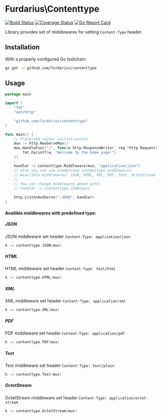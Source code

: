 # Furdarius\Contenttype
[![Build Status](https://travis-ci.org/Furdarius/contenttype.svg?branch=master)](https://travis-ci.org/Furdarius/contenttype) [![Coverage Status](https://coveralls.io/repos/github/Furdarius/contenttype/badge.svg?branch=master)](https://coveralls.io/github/Furdarius/contenttype?branch=master) [![Go Report Card](https://goreportcard.com/badge/github.com/furdarius/contenttype)](https://goreportcard.com/report/github.com/furdarius/contenttype)

Library provides set of middlewares for setting `Content-Type` header.

## Installation

With a properly configured Go toolchain:
```sh
go get -u github.com/furdarius/contenttype
```

## Usage

```go
package main

import (
	"fmt"
	"net/http"

	"github.com/furdarius/contenttype"
)

func main() {
	// Preferred router initialization
	mux := http.NewServeMux()
	mux.HandleFunc("/", func(w http.ResponseWriter, req *http.Request) {
		fmt.Fprintf(w, "Welcome to the home page!")
	})

	handler := contenttype.Middleware(mux, "application/json")
	// Also you can use predefined contenttype middlewares.
	// Availible middlewares: JSON, HTML, XML, PDF, Text, OctetStream
	//
	// You can change middleware above with:
	// handler := contenttype.JSON(mux)

	http.ListenAndServe(":3000", handler)
}
```

#### Availible middlewares with predefined type:

##### JSON

JSON middleware set header `Content-Type: application/json`

```go
h := contenttype.JSON(mux)
```

##### HTML

HTML middleware set header `Content-Type: text/html`

```go
h := contenttype.HTML(mux)
```

##### XML

XML middleware set header `Content-Type: application/xml`

```go
h := contenttype.XML(mux)
```

##### PDF

PDF middleware set header `Content-Type: application/pdf`

```go
h := contenttype.PDF(mux)
```

##### Text

Text middleware set header `Content-Type: text/plain`

```go
h := contenttype.Text(mux)
```

##### OctetStream

OctetStream middleware set header `Content-Type: application/octet-stream`

```go
h := contenttype.OctetStream(mux)
```
